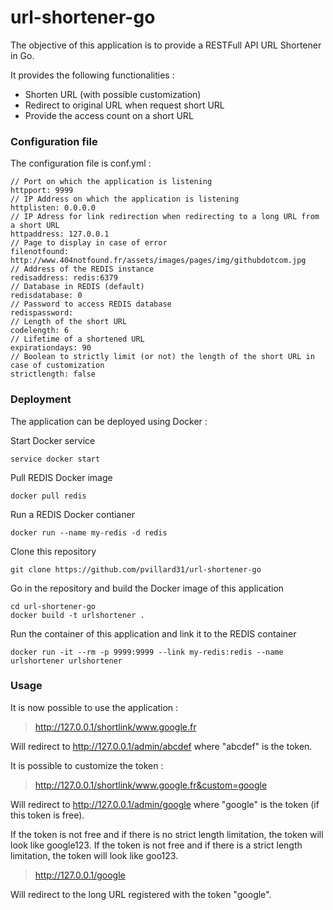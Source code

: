 # url-shortener-go

The objective of this application is to provide a RESTFull API URL Shortener in Go.

It provides the following functionalities :
- Shorten URL (with possible customization)
- Redirect to original URL when request short URL
- Provide the access count on a short URL

### Configuration file

The configuration file is conf.yml :

    // Port on which the application is listening
    httpport: 9999
    // IP Address on which the application is listening
    httplisten: 0.0.0.0
    // IP Adress for link redirection when redirecting to a long URL from a short URL
    httpaddress: 127.0.0.1
    // Page to display in case of error
    filenotfound: http://www.404notfound.fr/assets/images/pages/img/githubdotcom.jpg
    // Address of the REDIS instance
    redisaddress: redis:6379
    // Database in REDIS (default)
    redisdatabase: 0
    // Password to access REDIS database
    redispassword:
    // Length of the short URL
    codelength: 6
    // Lifetime of a shortened URL
    expirationdays: 90
    // Boolean to strictly limit (or not) the length of the short URL in case of customization
    strictlength: false

### Deployment

The application can be deployed using Docker :

Start Docker service

    service docker start
    
Pull REDIS Docker image
    
    docker pull redis
    
Run a REDIS Docker contianer
    
    docker run --name my-redis -d redis

Clone this repository

    git clone https://github.com/pvillard31/url-shortener-go
    
Go in the repository and build the Docker image of this application
    
    cd url-shortener-go
    docker build -t urlshortener .
    
Run the container of this application and link it to the REDIS container
    
    docker run -it --rm -p 9999:9999 --link my-redis:redis --name urlshortener urlshortener

### Usage

It is now possible to use the application :

> http://127.0.0.1/shortlink/www.google.fr

Will redirect to http://127.0.0.1/admin/abcdef where "abcdef" is the token.

It is possible to customize the token :

> http://127.0.0.1/shortlink/www.google.fr&custom=google

Will redirect to http://127.0.0.1/admin/google where "google" is the token (if this token is free).

If the token is not free and if there is no strict length limitation, the token will look like google123.
If the token is not free and if there is a strict length limitation, the token will look like goo123.

> http://127.0.0.1/google

Will redirect to the long URL registered with the token "google".
